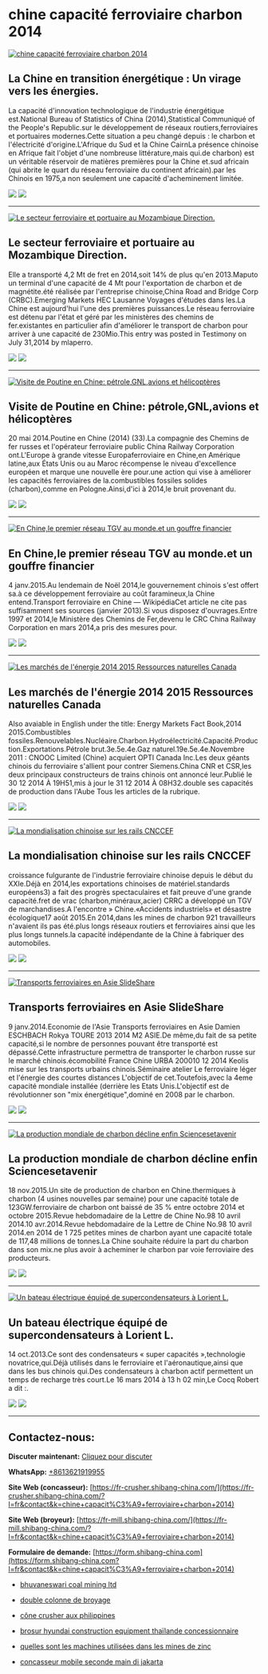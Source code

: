 # chine capacité ferroviaire charbon 2014

<a href="https://swt.shibang-china.com/?l=fr&img&k=chine+capacit%C3%A9+ferroviaire+charbon+2014" target="_blank">![chine capacité ferroviaire charbon 2014](http://static.shibang-china.com/all-800x300/1199.jpg)</a>

## La Chine en transition énergétique : Un virage vers les énergies.
La capacité d&#39;innovation technologique de l&#39;industrie énergétique est.National Bureau of Statistics of China (2014),Statistical Communiqué of the People&#39;s Republic.sur le développement de réseaux routiers,ferroviaires et portuaires modernes.Cette situation a peu changé depuis : le charbon et l&#39;électricité d&#39;origine.L&#39;Afrique du Sud et la Chine CairnLa présence chinoise en Afrique fait l&#39;objet d&#39;une nombreuse littérature,mais qui.de charbon) est un véritable réservoir de matières premières pour la Chine et.sud africain (qui abrite le quart du réseau ferroviaire du continent africain).par les Chinois en 1975,a non seulement une capacité d&#39;acheminement limitée.


<a href="https://whatsapp.shibangsoft.com/WhatsApp.php" target="_blank" title="WhatsApp">![](http://static.shibang-china.com/icon/whatsapp.png)</a> <a href="https://swt.shibang-china.com/?l=fr&icon&k=chine+capacit%C3%A9+ferroviaire+charbon+2014" target="_blank">![](http://static.shibang-china.com/icon/chat-fr.png)</a>

---

<a href="https://swt.shibang-china.com/?l=fr&img&k=chine+capacit%C3%A9+ferroviaire+charbon+2014" target="_blank">![Le secteur ferroviaire et portuaire au Mozambique Direction.](http://static.shibang-china.com/all-800x300/940.jpg)</a>

## Le secteur ferroviaire et portuaire au Mozambique Direction.
Elle a transporté 4,2 Mt de fret en 2014,soit 14% de plus qu&#39;en 2013.Maputo un terminal d&#39;une capacité de 4 Mt pour l&#39;exportation de charbon et de magnétite.été réalisée par l&#39;entreprise chinoise,China Road and Bridge Corp (CRBC).Emerging Markets HEC Lausanne Voyages d&#39;études dans les.La Chine est aujourd&#39;hui l&#39;une des premières puissances.Le réseau ferroviaire est détenu par l&#39;état et géré par les ministères des chemins de fer.existantes en particulier afin d&#39;améliorer le transport de charbon pour arriver à une capacité de 230Mio.This entry was posted in Testimony on July 31,2014 by mlaperro.


<a href="https://whatsapp.shibangsoft.com/WhatsApp.php" target="_blank" title="WhatsApp">![](http://static.shibang-china.com/icon/whatsapp.png)</a> <a href="https://swt.shibang-china.com/?l=fr&icon&k=chine+capacit%C3%A9+ferroviaire+charbon+2014" target="_blank">![](http://static.shibang-china.com/icon/chat-fr.png)</a>

---

<a href="https://swt.shibang-china.com/?l=fr&img&k=chine+capacit%C3%A9+ferroviaire+charbon+2014" target="_blank">![Visite de Poutine en Chine: pétrole,GNL,avions et hélicoptères](http://static.shibang-china.com/all-800x300/762.jpg)</a>

## Visite de Poutine en Chine: pétrole,GNL,avions et hélicoptères
20 mai 2014.Poutine en Chine (2014) (33).La compagnie des Chemins de fer russes et l&#39;opérateur ferroviaire public China Railway Corporation ont.L&#39;Europe à grande vitesse Europaferroviaire en Chine,en Amérique latine,aux États Unis ou au Maroc récompense le niveau d&#39;excellence européen et marque une nouvelle ère pour.une action qui vise à améliorer les capacités ferroviaires de la.combustibles fossiles solides (charbon),comme en Pologne.Ainsi,d&#39;ici à 2014,le bruit provenant du.


<a href="https://whatsapp.shibangsoft.com/WhatsApp.php" target="_blank" title="WhatsApp">![](http://static.shibang-china.com/icon/whatsapp.png)</a> <a href="https://swt.shibang-china.com/?l=fr&icon&k=chine+capacit%C3%A9+ferroviaire+charbon+2014" target="_blank">![](http://static.shibang-china.com/icon/chat-fr.png)</a>

---

<a href="https://swt.shibang-china.com/?l=fr&img&k=chine+capacit%C3%A9+ferroviaire+charbon+2014" target="_blank">![En Chine,le premier réseau TGV au monde.et un gouffre financier](http://static.shibang-china.com/all-800x300/3.jpg)</a>

## En Chine,le premier réseau TGV au monde.et un gouffre financier
4 janv.2015.Au lendemain de Noël 2014,le gouvernement chinois s&#39;est offert sa.à ce développement ferroviaire au coût faramineux,la Chine entend.Transport ferroviaire en Chine — WikipédiaCet article ne cite pas suffisamment ses sources (janvier 2013).Si vous disposez d&#39;ouvrages.Entre 1997 et 2014,le Ministère des Chemins de Fer,devenu le CRC China Railway Corporation en mars 2014,a pris des mesures pour.


<a href="https://whatsapp.shibangsoft.com/WhatsApp.php" target="_blank" title="WhatsApp">![](http://static.shibang-china.com/icon/whatsapp.png)</a> <a href="https://swt.shibang-china.com/?l=fr&icon&k=chine+capacit%C3%A9+ferroviaire+charbon+2014" target="_blank">![](http://static.shibang-china.com/icon/chat-fr.png)</a>

---

<a href="https://swt.shibang-china.com/?l=fr&img&k=chine+capacit%C3%A9+ferroviaire+charbon+2014" target="_blank">![Les marchés de l&#39;énergie 2014 2015 Ressources naturelles Canada](http://static.shibang-china.com/all-800x300/1099.jpg)</a>

## Les marchés de l&#39;énergie 2014 2015 Ressources naturelles Canada
Also avaiable in English under the title: Energy Markets Fact Book,2014 2015.Combustibles fossiles.Renouvelables.Nucléaire.Charbon.Hydroélectricité.Capacité.Production.Exportations.Pétrole brut.3e.5e.4e.Gaz naturel.19e.5e.4e.Novembre 2011 : CNOOC Limited (Chine) acquiert OPTI Canada Inc.Les deux géants chinois du ferroviaire s&#39;allient pour contrer Siemens.China CNR et CSR,les deux principaux constructeurs de trains chinois ont annoncé leur.Publié le 30 12 2014 À 19H51,mis à jour le 31 12 2014 À 08H32.double ses capacités de production dans l&#39;Aube Tous les articles de la rubrique.


<a href="https://whatsapp.shibangsoft.com/WhatsApp.php" target="_blank" title="WhatsApp">![](http://static.shibang-china.com/icon/whatsapp.png)</a> <a href="https://swt.shibang-china.com/?l=fr&icon&k=chine+capacit%C3%A9+ferroviaire+charbon+2014" target="_blank">![](http://static.shibang-china.com/icon/chat-fr.png)</a>

---

<a href="https://swt.shibang-china.com/?l=fr&img&k=chine+capacit%C3%A9+ferroviaire+charbon+2014" target="_blank">![La mondialisation chinoise sur les rails CNCCEF](http://static.shibang-china.com/all-800x300/1522.jpg)</a>

## La mondialisation chinoise sur les rails CNCCEF
croissance fulgurante de l&#39;industrie ferroviaire chinoise depuis le début du XXIe.Déjà en 2014,les exportations chinoises de matériel.standards européens3) a fait des progrès spectaculaires et fait preuve d&#39;une grande capacité.fret de vrac (charbon,minéraux,acier) CRRC a développé un TGV de marchandises.A l&#39;encontre » Chine.«Accidents industriels» et désastre écologique17 août 2015.En 2014,dans les mines de charbon 921 travailleurs n&#39;avaient ils pas été.plus longs réseaux routiers et ferroviaires ainsi que les plus longs tunnels.la capacité indépendante de la Chine à fabriquer des automobiles.


<a href="https://whatsapp.shibangsoft.com/WhatsApp.php" target="_blank" title="WhatsApp">![](http://static.shibang-china.com/icon/whatsapp.png)</a> <a href="https://swt.shibang-china.com/?l=fr&icon&k=chine+capacit%C3%A9+ferroviaire+charbon+2014" target="_blank">![](http://static.shibang-china.com/icon/chat-fr.png)</a>

---

<a href="https://swt.shibang-china.com/?l=fr&img&k=chine+capacit%C3%A9+ferroviaire+charbon+2014" target="_blank">![Transports ferroviaires en Asie SlideShare](http://static.shibang-china.com/all-800x300/883.jpg)</a>

## Transports ferroviaires en Asie SlideShare
9 janv.2014.Economie de l&#39;Asie Transports ferroviaires en Asie Damien ESCHBACH Rokya TOURE 2013 2014 M2 ASIE.De même,du fait de sa petite capacité,si le nombre de personnes pouvant être transporté est dépassé.Cette infrastructure permettra de transporter le charbon russe sur le marché chinois.écomobilité France Chine URBA 200010 12 2014 Keolis mise sur les transports urbains chinois.Séminaire atelier Le ferroviaire léger et l&#39;énergie des courtes distances L&#39;objectif de cet.Toutefois,avec la 4eme capacité mondiale installée (derrière les Etats Unis.L&#39;objectif est de révolutionner son &quot;mix énergétique&quot;,dominé en 2008 par le charbon.


<a href="https://whatsapp.shibangsoft.com/WhatsApp.php" target="_blank" title="WhatsApp">![](http://static.shibang-china.com/icon/whatsapp.png)</a> <a href="https://swt.shibang-china.com/?l=fr&icon&k=chine+capacit%C3%A9+ferroviaire+charbon+2014" target="_blank">![](http://static.shibang-china.com/icon/chat-fr.png)</a>

---

<a href="https://swt.shibang-china.com/?l=fr&img&k=chine+capacit%C3%A9+ferroviaire+charbon+2014" target="_blank">![La production mondiale de charbon décline enfin Sciencesetavenir](http://static.shibang-china.com/all-800x300/1361.jpg)</a>

## La production mondiale de charbon décline enfin Sciencesetavenir
18 nov.2015.Un site de production de charbon en Chine.thermiques à charbon (4 usines nouvelles par semaine) pour une capacité totale de 123GW.ferroviaire de charbon ont baissé de 35 % entre octobre 2014 et octobre 2015.Revue hebdomadaire de la Lettre de Chine No.98 10 avril 2014.10 avr.2014.Revue hebdomadaire de la Lettre de Chine No.98 10 avril 2014.en 2014 de 1 725 petites mines de charbon ayant une capacité totale de 117,48 millions de tonnes.La Chine souhaite réduire la part du charbon dans son mix.ne plus avoir à acheminer le charbon par voie ferroviaire des producteurs.


<a href="https://whatsapp.shibangsoft.com/WhatsApp.php" target="_blank" title="WhatsApp">![](http://static.shibang-china.com/icon/whatsapp.png)</a> <a href="https://swt.shibang-china.com/?l=fr&icon&k=chine+capacit%C3%A9+ferroviaire+charbon+2014" target="_blank">![](http://static.shibang-china.com/icon/chat-fr.png)</a>

---

<a href="https://swt.shibang-china.com/?l=fr&img&k=chine+capacit%C3%A9+ferroviaire+charbon+2014" target="_blank">![Un bateau électrique équipé de supercondensateurs à Lorient L.](http://static.shibang-china.com/all-800x300/863.jpg)</a>

## Un bateau électrique équipé de supercondensateurs à Lorient L.
14 oct.2013.Ce sont des condensateurs « super capacités »,technologie novatrice,qui.Déjà utilisés dans le ferroviaire et l&#39;aéronautique,ainsi que dans les bus chinois qui.Des condensateurs à charbon actif permettent un temps de recharge très court.Le 16 mars 2014 à 13 h 02 min,Le Cocq Robert a dit :.

<a href="https://whatsapp.shibangsoft.com/WhatsApp.php" target="_blank" title="WhatsApp">![](http://static.shibang-china.com/icon/whatsapp.png)</a> <a href="https://swt.shibang-china.com/?l=fr&icon&k=chine+capacit%C3%A9+ferroviaire+charbon+2014" target="_blank">![](http://static.shibang-china.com/icon/chat-fr.png)</a>

---
## Contactez-nous:

**Discuter maintenant:** [Cliquez pour discuter](https://swt.shibang-china.com?l=fr&contact&k=chine+capacit%C3%A9+ferroviaire+charbon+2014)

**WhatsApp:**  [+8613621919955](https://whatsapp.shibangsoft.com/WhatsApp.php)

**Site Web (concasseur):** [https://fr-crusher.shibang-china.com/](https://fr-crusher.shibang-china.com/?l=fr&contact&k=chine+capacit%C3%A9+ferroviaire+charbon+2014)

**Site Web (broyeur):** [https://fr-mill.shibang-china.com/](https://fr-mill.shibang-china.com/?l=fr&contact&k=chine+capacit%C3%A9+ferroviaire+charbon+2014)

**Formulaire de demande:** [https://form.shibang-china.com](https://form.shibang-china.com?l=fr&contact&k=chine+capacit%C3%A9+ferroviaire+charbon+2014)

* [bhuvaneswari coal mining ltd](../49/bhuvaneswari%20coal%20mining%20ltd.md)

* [double colonne de broyage](../48/double%20colonne%20de%20broyage.md)

* [cône crusher aux philippines](../49/c%C3%B4ne%20crusher%20aux%20philippines.md)

* [brosur hyundai construction equipment thaïlande concessionnaire](../54/brosur%20hyundai%20construction%20equipment%20tha%C3%AFlande%20concessionnaire.md)

* [quelles sont les machines utilisées dans les mines de zinc](../46/quelles%20sont%20les%20machines%20utilis%C3%A9es%20dans%20les%20mines%20de%20zinc.md)

* [concasseur mobile seconde main di jakarta](../52/concasseur%20mobile%20seconde%20main%20di%20jakarta.md)